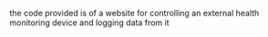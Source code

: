 the code provided is of a website for controlling an external health monitoring device and logging data from it
